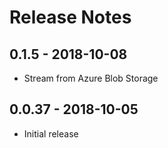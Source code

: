 # Release Notes

## 0.1.5 - 2018-10-08

* Stream from Azure Blob Storage

## 0.0.37 - 2018-10-05

* Initial release